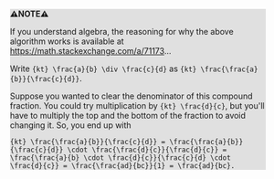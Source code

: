 <div style="margin:2em; background-color: #e0e0e0;">

<strong>⚠️NOTE️️️⚠️</strong>

If you understand algebra, the reasoning for why the above algorithm works is available at https://math.stackexchange.com/a/71173...

Write `{kt} \frac{a}{b} \div \frac{c}{d}` as `{kt} \frac{\frac{a}{b}}{\frac{c}{d}}`.

Suppose you wanted to clear the denominator of this compound fraction. You could try multiplication by `{kt} \frac{d}{c}`, but you'll have to multiply the top and the bottom of the fraction to avoid changing it. So, you end up with

`{kt} \frac{\frac{a}{b}}{\frac{c}{d}} = \frac{\frac{a}{b}}{\frac{c}{d}} \cdot \frac{\frac{d}{c}}{\frac{d}{c}} = \frac{\frac{a}{b} \cdot \frac{d}{c}}{\frac{c}{d} \cdot \frac{d}{c}} = \frac{\frac{ad}{bc}}{1} = \frac{ad}{bc}.`
</div>

